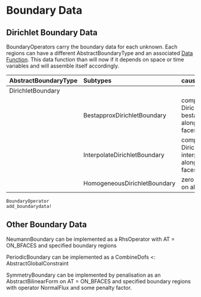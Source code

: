 # Boundary Data

## Dirichlet Boundary Data

BoundaryOperators carry the boundary data for each unknown. Each regions can have a different AbstractBoundaryType and an associated [Data Function](@ref). This data function than will now if it depends on
space or time variables and will assemble itself accordingly.


| AbstractBoundaryType                | Subtypes                                 | causes                                                                  |
| :---------------------------------- | :--------------------------------------- | :---------------------------------------------------------------------- |
| DirichletBoundary                   |                                          |                                                                         |
|                                     | BestapproxDirichletBoundary              | computation of Dirichlet data by bestapproximation along boundary faces |
|                                     | InterpolateDirichletBoundary             | computation of Dirichlet data by interpolation along boundary faces     |
|                                     | HomogeneousDirichletBoundary             | zero Dirichlet data on all dofs                                         |


```@docs
BoundaryOperator
add_boundarydata!
```

## Other Boundary Data

NeumannBoundary can be implemented as a RhsOperator with AT = ON_BFACES and specified boundary regions

PeriodicBoundary can be implemented as a CombineDofs <: AbstractGlobalConstraint

SymmetryBoundary can be implemented by penalisation as an AbstractBilinearForm on AT = ON_BFACES and specified boundary regions with operator NormalFlux and some penalty factor.
